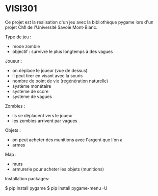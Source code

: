 # VISI301

Ce projet est la réalisation d'un jeu avec la bibliothèque pygame lors d'un projet CMI de l'Université Savoie Mont-Blanc.

Type de jeu :

- mode zombie
- objectif : survivre le plus longtemps à des vagues

Joueur :

- on déplace le joueur (vue de dessus)
- il peut tirer en visant avec la souris
- nombre de point de vie (régénération naturelle)
- système monétaire
- système de score
- système de vagues

Zombies :

- ils se déplacent vers le joueur
- les zombies arrivent par vagues

Objets :

- on peut acheter des munitions avec l'argent que l'on a
- armes


Map :

- murs
- armurerie pour acheter les objets (munitions)


Installation packages:

$ pip install pygame
$ pip install pygame-menu -U
